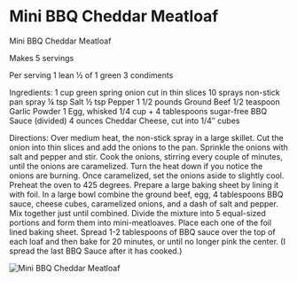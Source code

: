 # Mini BBQ Cheddar Meatloaf

Mini BBQ Cheddar Meatloaf

Makes 5 servings

Per serving
1 lean
½ of 1 green 
3 condiments

Ingredients:
1 cup green spring onion cut in thin slices
10 sprays non-stick pan spray
¼ tsp Salt
½ tsp Pepper
1 1/2 pounds Ground Beef
1/2 teaspoon Garlic Powder
1 Egg, whisked
1/4 cup + 4 tablespoons sugar-free BBQ Sauce (divided)
4 ounces Cheddar Cheese, cut into 1/4″ cubes

Directions:
Over medium heat, the non-stick spray in a large skillet. Cut the onion into thin slices and add the onions to the pan. Sprinkle the onions with salt and pepper and stir. Cook the onions, stirring every couple of minutes, until the onions are caramelized. Turn the heat down if you notice the onions are burning. Once caramelized, set the onions aside to slightly cool.
Preheat the oven to 425 degrees. Prepare a large baking sheet by lining it with foil.
In a large bowl combine the ground beef, egg, 4 tablespoons BBQ sauce, cheese cubes, caramelized onions, and a dash of salt and pepper. Mix together just until combined.
Divide the mixture into 5 equal-sized portions and form them into mini-meatloaves. Place each one of the foil lined baking sheet. Spread 1-2 tablespoons of BBQ sauce over the top of each loaf and then bake for 20 minutes, or until no longer pink the center. (I spread the last BBQ Sauce after it has cooked.)

![Mini BBQ Cheddar Meatloaf](/images/Mini%20BBQ%20Cheddar%20Meatloaf.png)

